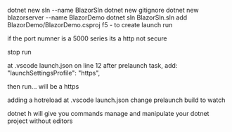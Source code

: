 dotnet new sln --name BlazorSln
dotnet new gitignore
dotnet new blazorserver --name BlazorDemo
dotnet sln BlazorSln.sln add BlazorDemo/BlazorDemo.csproj
f5 - to create launch
run

if the port numner is a 5000 series its a http not secure

stop run

at .vscode launch.json
on line 12 after prelaunch task, add:
"launchSettingsProfile": "https",

then run... will be a https


adding a hotreload
at .vscode launch.json
change prelaunch build to watch


dotnet h
will give you commands
manage and manipulate your dotnet project without editors